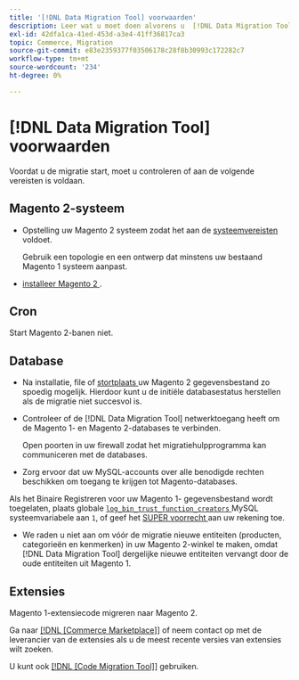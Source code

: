 ```yaml
---
title: '[!DNL Data Migration Tool] voorwaarden'
description: Leer wat u moet doen alvorens u  [!DNL Data Migration Tool]  begint te gebruiken om gegevens tussen Magento 1 en Magento 2 over te brengen.
exl-id: 42dfa1ca-41ed-453d-a3e4-41ff36817ca3
topic: Commerce, Migration
source-git-commit: e83e2359377f03506178c28f8b30993c172282c7
workflow-type: tm+mt
source-wordcount: '234'
ht-degree: 0%

---
```


# [!DNL Data Migration Tool] voorwaarden

Voordat u de migratie start, moet u controleren of aan de volgende vereisten is voldaan.

## Magento 2-systeem

* Opstelling uw Magento 2 systeem zodat het aan de [ systeemvereisten ](../../installation/system-requirements.md) voldoet.

  Gebruik een topologie en een ontwerp dat minstens uw bestaand Magento 1 systeem aanpast.

* [ installeer Magento 2 ](../../installation/overview.md).

## Cron

Start Magento 2-banen niet.

## Database

* Na installatie, file of [ stortplaats ](https://dev.mysql.com/doc/refman/8.0/en/mysqldump.html) uw Magento 2 gegevensbestand zo spoedig mogelijk. Hierdoor kunt u de initiële databasestatus herstellen als de migratie niet succesvol is.

* Controleer of de [!DNL Data Migration Tool] netwerktoegang heeft om de Magento 1- en Magento 2-databases te verbinden.

  Open poorten in uw firewall zodat het migratiehulpprogramma kan communiceren met de databases.

* Zorg ervoor dat uw MySQL-accounts over alle benodigde rechten beschikken om toegang te krijgen tot Magento-databases.

Als het Binaire Registreren voor uw Magento 1- gegevensbestand wordt toegelaten, plaats globale [`log_bin_trust_function_creators` ](https://dev.mysql.com/doc/refman/5.7/en/server-system-variables.html#sysvar_log_bin_trust_function_creators) MySQL systeemvariabele aan `1`, of geef het [ SUPER voorrecht ](https://dev.mysql.com/doc/refman/5.7/en/privileges-provided.html#priv_super) aan uw rekening toe.

* We raden u niet aan om vóór de migratie nieuwe entiteiten (producten, categorieën en kenmerken) in uw Magento 2-winkel te maken, omdat [!DNL Data Migration Tool] dergelijke nieuwe entiteiten vervangt door de oude entiteiten uit Magento 1.

## Extensies

Magento 1-extensiecode migreren naar Magento 2.

Ga naar [[!DNL [Commerce Marketplace]]](https://marketplace.magento.com/) of neem contact op met de leverancier van de extensies als u de meest recente versies van extensies wilt zoeken.

U kunt ook [[!DNL [Code Migration Tool]]](https://github.com/magento-commerce/code-migration/blob/develop/README.md) gebruiken.
